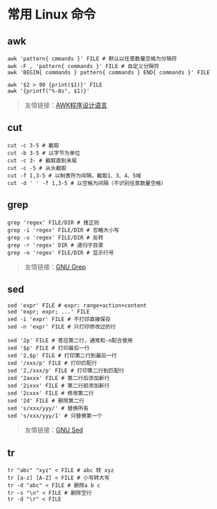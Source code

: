 # 常用 Linux 命令

## awk

```shell
awk 'pattern{ cmmands }' FILE # 默认以任意数量空格为分隔符
awk -F , 'pattern{ commands }' FILE # 自定义分隔符
awk 'BEGIN{ commands } pattern{ commands } END{ commands }' FILE

awk '$2 > 90 {print($1)}' FILE
awk '{printf("%-8s", $1)}'
```

> 友情链接：[AWK程序设计语言](https://awk.readthedocs.io/en/latest/index.html)

## cut

```shell
cut -c 3-5 # 截取
cut -b 3-5 # 以字节为单位
cut -c 3- # 截取直到末尾
cut -c -5 # 从头截取
cut -f 1,3-5 # 以制表符为间隔，截取1、3、4、5域
cut -d ' ' -f 1,3-5 # 以空格为间隔（不识别任意数量空格）
```

## grep

```shell
grep 'regex' FILE/DIR # 搜正则
grep -i 'regex' FILE/DIR # 忽略大小写
grep -v 'regex' FILE/DIR # 反转
grep -r 'regex' DIR # 递归子目录
grep -n 'regex' FILE/DIR # 显示行号
```

> 友情链接：[GNU Grep](https://www.gnu.org/software/grep/manual/grep.html)

## sed

```shell
sed 'expr' FILE # expr: range+action+content
sed 'expr; expr; ...' FILE
sed -i 'expr' FILE # 不打印直接保存
sed -n 'expr' FILE # 只打印修改过的行

sed '2p' FILE # 答应第二行，通常和-n配合使用
sed '$p' FILE # 打印最后一行
sed '2,$p' FILE # 打印第二行到最后一行
sed '/xxx/p' FILE # 打印匹配行
sed '2,/xxx/p' FILE # 打印第二行到匹配行
sed '2axxx' FILE # 第二行后添加新行
sed '2ixxx' FILE # 第二行前添加新行
sed '2cxxx' FILE # 修改第二行
sed '2d' FILE # 删除第二行
sed 's/xxx/yyy/' # 替换所有
sed 's/xxx/yyy/1' # 只替换第一个
```

> 友情链接：[GNU Sed](https://www.gnu.org/software/sed/manual/sed.html)

## tr

```shell
tr "abc" "xyz" < FILE # abc 转 xyz
tr [a-z] [A-Z] < FILE # 小写转大写
tr -d "abc" < FILE # 删除a b c
tr -s "\n" < FILE # 删除空行
tr -d "\r" < FILE
```
